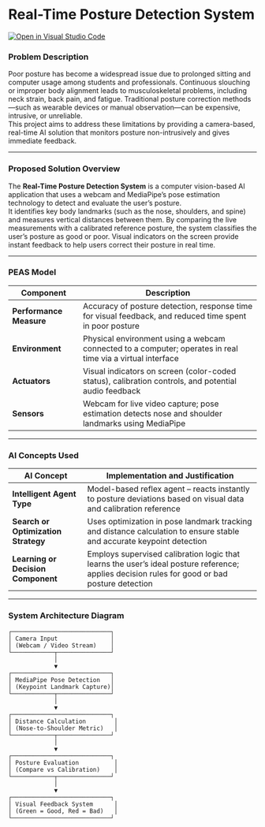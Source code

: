 # Real-Time Posture Detection System

[![Open in Visual Studio Code](https://classroom.github.com/assets/open-in-vscode-2e0aaae1b6195c2367325f4f02e2d04e9abb55f0b24a779b69b11b9e10269abc.svg)](https://classroom.github.com/online_ide?assignment_repo_id=21282326&assignment_repo_type=AssignmentRepo)

### Problem Description
Poor posture has become a widespread issue due to prolonged sitting and computer usage among students and professionals. Continuous slouching or improper body alignment leads to musculoskeletal problems, including neck strain, back pain, and fatigue. Traditional posture correction methods—such as wearable devices or manual observation—can be expensive, intrusive, or unreliable.  
This project aims to address these limitations by providing a camera-based, real-time AI solution that monitors posture non-intrusively and gives immediate feedback.

---

### Proposed Solution Overview
The **Real-Time Posture Detection System** is a computer vision-based AI application that uses a webcam and MediaPipe’s pose estimation technology to detect and evaluate the user’s posture.  
It identifies key body landmarks (such as the nose, shoulders, and spine) and measures vertical distances between them. By comparing the live measurements with a calibrated reference posture, the system classifies the user’s posture as good or poor. Visual indicators on the screen provide instant feedback to help users correct their posture in real time.

---

### PEAS Model

| **Component** | **Description** |
|----------------|-----------------|
| **Performance Measure** | Accuracy of posture detection, response time for visual feedback, and reduced time spent in poor posture |
| **Environment** | Physical environment using a webcam connected to a computer; operates in real time via a virtual interface |
| **Actuators** | Visual indicators on screen (color-coded status), calibration controls, and potential audio feedback |
| **Sensors** | Webcam for live video capture; pose estimation detects nose and shoulder landmarks using MediaPipe |

---

### AI Concepts Used

| **AI Concept** | **Implementation and Justification** |
|----------------|--------------------------------------|
| **Intelligent Agent Type** | Model-based reflex agent – reacts instantly to posture deviations based on visual data and calibration reference |
| **Search or Optimization Strategy** | Uses optimization in pose landmark tracking and distance calculation to ensure stable and accurate keypoint detection |
| **Learning or Decision Component** | Employs supervised calibration logic that learns the user’s ideal posture reference; applies decision rules for good or bad posture detection |

---

### System Architecture Diagram 

```
┌────────────────────────────┐
│ Camera Input               │
│ (Webcam / Video Stream)    │
└────────────┬───────────────┘
             │
             ▼
┌────────────────────────────┐
│ MediaPipe Pose Detection   │
│ (Keypoint Landmark Capture)│
└────────────┬───────────────┘
             │
             ▼
┌────────────────────────────┐
│ Distance Calculation        │
│ (Nose-to-Shoulder Metric)   │
└────────────┬───────────────┘
             │
             ▼
┌────────────────────────────┐
│ Posture Evaluation          │
│ (Compare vs Calibration)    │
└────────────┬───────────────┘
             │
             ▼
┌────────────────────────────┐
│ Visual Feedback System      │
│ (Green = Good, Red = Bad)   │
└────────────────────────────┘
```
